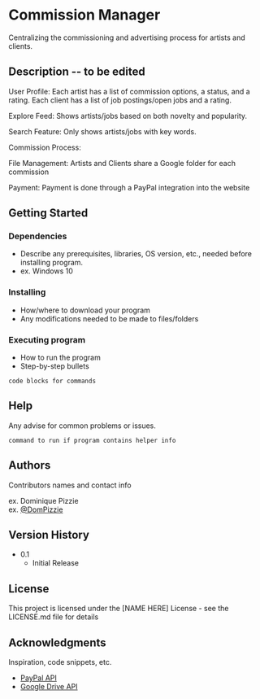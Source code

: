 # Commission Manager

Centralizing the commissioning and advertising process for artists and clients.

## Description -- to be edited

User Profile: Each artist has a list of commission options, a status, and a rating. Each client has a list of job postings/open jobs and a rating.

Explore Feed: Shows artists/jobs based on both novelty and popularity.

Search Feature: Only shows artists/jobs with key words.

Commission Process:

   File Management: Artists and Clients share a Google folder for each commission
   
   Payment: Payment is done through a PayPal integration into the website

## Getting Started

### Dependencies

* Describe any prerequisites, libraries, OS version, etc., needed before installing program.
* ex. Windows 10

### Installing

* How/where to download your program
* Any modifications needed to be made to files/folders

### Executing program

* How to run the program
* Step-by-step bullets
```
code blocks for commands
```

## Help

Any advise for common problems or issues.
```
command to run if program contains helper info
```

## Authors

Contributors names and contact info

ex. Dominique Pizzie  
ex. [@DomPizzie](https://twitter.com/dompizzie)

## Version History

* 0.1
    * Initial Release

## License

This project is licensed under the [NAME HERE] License - see the LICENSE.md file for details

## Acknowledgments

Inspiration, code snippets, etc.
* [PayPal API](https://github.com/matiassingers/awesome-readme)
* [Google Drive API](https://gist.github.com/PurpleBooth/109311bb0361f32d87a2)

